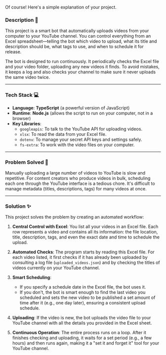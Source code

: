 Of course! Here's a simple explanation of your project.

### Description 📝

This project is a smart bot that automatically uploads videos from your computer to your YouTube channel. You can control everything from an Excel spreadsheet—telling the bot which video to upload, what its title and description should be, what tags to use, and when to schedule it for release.

The bot is designed to run continuously. It periodically checks the Excel file and your video folder, uploading any new videos it finds. To avoid mistakes, it keeps a log and also checks your channel to make sure it never uploads the same video twice.

---

### Tech Stack 💻

* **Language**: **TypeScript** (a powerful version of JavaScript)
* **Runtime**: **Node.js** (allows the script to run on your computer, not in a browser)
* **Key Libraries**:
    * `googleapis`: To talk to the YouTube API for uploading videos.
    * `xlsx`: To read the data from your Excel file.
    * `dotenv`: To manage your secret API keys and settings safely.
    * `fs-extra`: To work with the video files on your computer.

---

### Problem Solved 🤔

Manually uploading a large number of videos to YouTube is slow and repetitive. For content creators who produce videos in bulk, scheduling each one through the YouTube interface is a tedious chore. It's difficult to manage metadata (titles, descriptions, tags) for many videos at once.

---

### Solution ✨

This project solves the problem by creating an automated workflow:

1.  **Central Control with Excel**: You list all your videos in an Excel file. Each row represents a video and contains all its information: the file location, title, description, tags, and even the exact date and time to schedule the upload.

2.  **Automated Checks**: The program starts by reading this Excel file. For each video listed, it first checks if it has already been uploaded by consulting a log file (`uploaded_videos.json`) and by checking the titles of videos currently on your YouTube channel.

3.  **Smart Scheduling**:
    * If you specify a schedule date in the Excel file, the bot uses it.
    * If you don't, the bot is smart enough to find the last video you scheduled and sets the new video to be published a set amount of time after it (e.g., one day later), ensuring a consistent upload schedule.

4.  **Uploading**: If the video is new, the bot uploads the video file to your YouTube channel with all the details you provided in the Excel sheet.

5.  **Continuous Operation**: The entire process runs on a loop. After it finishes checking and uploading, it waits for a set period (e.g., a few hours) and then runs again, making it a "set it and forget it" tool for your YouTube channel.
